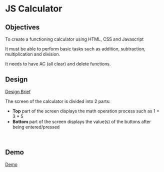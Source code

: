 # JS Calculator

## Objectives
<p>To create a functioning calculator using HTML, CSS and Javascript </p>
<p>It must be able to perform basic tasks such as addition, subtraction, multiplication and division. </p>
<p>It needs to have AC (all clear) and delete functions. </p>

## Design
[Design Brief](https://xd.adobe.com/spec/9dc81ec7-dd2e-46f6-5f76-5a64df413c97-ebf9/screen/3c3e8e4f-df7d-480d-8236-e60803d4645f)
<p>The screen of the calculator is divided into 2 parts:</p>
<ul>
  <li><strong>Top</strong> part of the screen displays the math operation process such as 1 + 3 * 5</li>
  <li><strong>Bottom</strong> part of the screen displays the value(s) of the buttons after being entered/pressed</li>
</ul>
<Br>

## Demo
[Demo](https://subarashii-huch09.github.io/JS-Calculator)

<Br>

